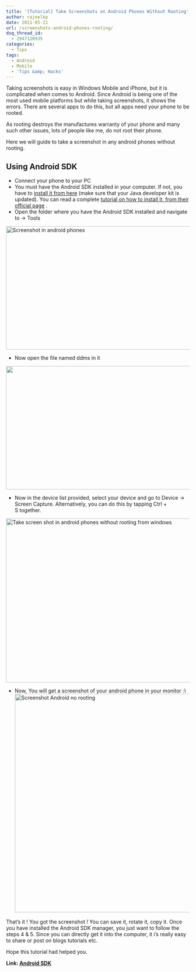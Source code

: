 ```yaml
---
title: '[Tutorial] Take Screenshots on Android Phones Without Rooting'
author: rajeelkp
date: 2011-05-21
url: /screenshots-android-phones-rooting/
dsq_thread_id:
  - 2947120935
categories:
  - Tips
tags:
  - Android
  - Mobile
  - 'Tips &amp; Hacks'
---
```

Taking screenshots is easy in Windows Mobile and iPhone, but it is complicated when comes to Android. Since Android is being one of the most used mobile platforms but while taking screenshots, it shows the errors. There are several apps to do this, but all apps need your phone to be rooted.

As rooting destroys the manufactures warranty of your phone and many such other issues, lots of people like me, do not root their phone.

Here we will guide to take a screenshot in any android phones without rooting.

## Using Android SDK

  * Connect your phone to your PC
  * You must have the Android SDK installed in your computer. If not, you have to <a href="http://developer.android.com/sdk/index.html" onclick="_gaq.push(['_trackEvent', 'outbound-article', 'http://developer.android.com/sdk/index.html', 'install it from here']);" >install it from here</a> (make sure that your Java developer kit is updated). You can read a complete <a href="http://developer.android.com/sdk/installing.html" onclick="_gaq.push(['_trackEvent', 'outbound-article', 'http://developer.android.com/sdk/installing.html', 'tutorial on how to install it, from their official page']);" >tutorial on how to install it, from their official page</a> .
  * Open the folder where you have the Android SDK installed and navigate to -> Tools

<img class="alignnone wp-image-51006" src="http://cdn.devilsworkshop.org/files/2011/05/android-sdk-for-windows1-600x337.png" alt="Screenshot in android phones" width="600" height="337" />

  * Now open the file named ddms in it

<a rel="attachment wp-att-40403" href="http://devilsworkshop.org/screenshots-android-phones-rooting/android-sdk-for-windows2/"><img class="size-medium wp-image-40403 alignnone" src="http://cdn.devilsworkshop.org/files/2011/05/android-sdk-for-windows2-600x337.png" alt="" width="600" height="337" /></a>

  * Now in the device list provided, select your device and go to Device -> Screen Capture. Alternatively, you can do this by tapping Ctrl + S together.

<a rel="attachment wp-att-40404" href="http://devilsworkshop.org/screenshots-android-phones-rooting/android-sdk-for-windows3/"><img class="size-medium wp-image-40404 alignnone" src="http://cdn.devilsworkshop.org/files/2011/05/android-sdk-for-windows3-600x448.png" alt="Take screen shot in android phones without rooting from windows" width="600" height="448" /></a>

  * Now, You will get a screenshot of your android phone in your monitor <img src="http://devilsworkshop.org/wp-includes/images/smilies/simple-smile.png" alt=":)" class="wp-smiley" style="height: 1em; max-height: 1em;" />
[<img class="alignnone" src="http://cdn.devilsworkshop.org/files/2011/05/android-sdk-for-windows4.png" alt="Screenshot Android no rooting" width="486" height="597" />][1]

That&#8217;s it ! You got the screenshot ! You can save it, rotate it, copy it. Once you have installed the Android SDK manager, you just want to follow the steps 4 & 5. Since you can directly get it into the computer, it i&#8217;s really easy to share or post on blogs tutorials etc.

Hope this tutorial had helped you.

**Link: <a href="http://developer.android.com/sdk/index.html" onclick="_gaq.push(['_trackEvent', 'outbound-article', 'http://developer.android.com/sdk/index.html', 'Android SDK']);" >Android SDK</a>**

 [1]: http://cdn.devilsworkshop.org/files/2011/05/android-sdk-for-windows4.png
